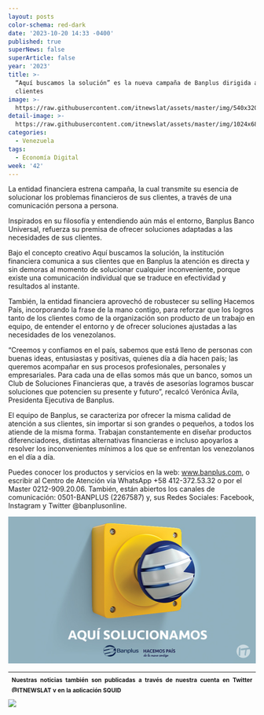 ```yaml
---
layout: posts
color-schema: red-dark
date: '2023-10-20 14:33 -0400'
published: true
superNews: false
superArticle: false
year: '2023'
title: >-
  “Aquí buscamos la solución” es la nueva campaña de Banplus dirigida a sus
  clientes
image: >-
  https://raw.githubusercontent.com/itnewslat/assets/master/img/540x320/BANPLUS-p.jpg
detail-image: >-
  https://raw.githubusercontent.com/itnewslat/assets/master/img/1024x680/BANPLUS-g.jpg
categories:
  - Venezuela
tags:
  - Economía Digital
week: '42'
---
```

La entidad financiera estrena campaña, la cual transmite su esencia de solucionar los problemas financieros de sus clientes, a través de una comunicación persona a persona.

Inspirados en su filosofía y entendiendo aún más el entorno, Banplus Banco Universal, refuerza su premisa de ofrecer soluciones adaptadas a las necesidades de sus clientes.

Bajo el concepto creativo Aquí buscamos la solución, la institución financiera comunica a sus clientes que en Banplus la atención es directa y sin demoras al momento de solucionar cualquier inconveniente, porque existe una comunicación individual que se traduce en efectividad y resultados al instante.

También, la entidad financiera aprovechó de robustecer su selling Hacemos País, incorporando la frase de la mano contigo, para reforzar que los logros tanto de los clientes como de la organización son producto de un trabajo en equipo, de entender el entorno y de ofrecer soluciones ajustadas a las necesidades de los venezolanos.

“Creemos y confiamos en el país, sabemos que está lleno de personas con buenas ideas, entusiastas y positivas, quienes día a día hacen país; las queremos acompañar en sus procesos profesionales, personales y empresariales. Para cada una de ellas somos más que un banco, somos un Club de Soluciones Financieras que, a través de asesorías logramos buscar soluciones que potencien su presente y futuro”, recalcó Verónica Ávila, Presidenta Ejecutiva de Banplus.

El equipo de Banplus, se caracteriza por ofrecer la misma calidad de atención a sus clientes, sin importar si son grandes o pequeños, a todos los atiende de la misma forma. Trabajan constantemente en diseñar productos diferenciadores, distintas alternativas financieras e incluso apoyarlos a resolver los inconvenientes mínimos a los que se enfrentan los venezolanos en el día a día.

Puedes conocer los productos y servicios en la web: www.banplus.com, o escribir al Centro de Atención vía WhatsApp +58 412-372.53.32 o por el Master 0212-909.20.06. También, están abiertos los canales de comunicación: 0501-BANPLUS (2267587) y, sus Redes Sociales: Facebook, Instagram y Twitter @banplusonline.

![](https://raw.githubusercontent.com/itnewslat/assets/master/img/540x320/BANPLUS-p.jpg)

<table style="height: 42px;" width="569">
<tbody>
<tr>
<td style="text-align: justify;"><sub><strong>Nuestras noticias también son publicadas a través de nuestra cuenta en Twitter <a href="https://twitter.com/itnewslat?lang=es">@ITNEWSLAT</a> y en la aplicación <a href="https://squidapp.co/en/">SQUID</a></strong></sub></td>
</tr>
</tbody>
</table>

<img src="https://tracker.metricool.com/c3po.jpg?hash=56f88a41e39ab42c063cc51676587a04"/>